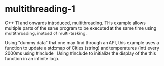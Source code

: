 # multithreading-1
C++ 11 and onwards introduced, multithreading. This example allows 
multiple parts of the same program to be executed at the same time 
using multithreading, instead of multi-tasking.

Using "dummy data" that one may find through an API, this example uses
a function to update a std::map of Cities (string) and temperatures 
(int) every 2000ms using #include <chrono>. Using #include <thread> 
to initialize the display of the this function in an infinite loop. 

